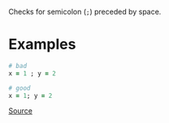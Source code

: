 
Checks for semicolon (`;`) preceded by space.

# Examples

```ruby
# bad
x = 1 ; y = 2

# good
x = 1; y = 2
```

[Source](http://www.rubydoc.info/gems/rubocop/RuboCop/Cop/Layout/SpaceBeforeSemicolon)